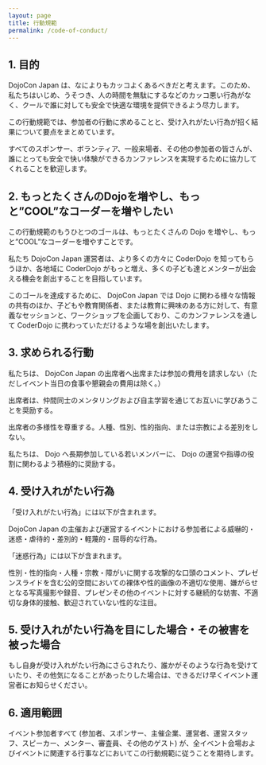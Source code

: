 ```yaml
---
layout: page
title: 行動規範
permalink: /code-of-conduct/
---
```

## 1. 目的
DojoCon Japan は、なによりもカッコよくあるべきだと考えます。このため、私たちはいじめ、うそつき、人の時間を無駄にするなどのカッコ悪い行為がなく、クールで誰に対しても安全で快適な環境を提供できるよう尽力します。

この行動規範では、参加者の行動に求めることと、受け入れがたい行為が招く結果について要点をまとめています。

すべてのスポンサー、ボランティア、一般来場者、その他の参加者の皆さんが、誰にとっても安全で快い体験ができるカンファレンスを実現するために協力してくれることを歓迎します。

## 2. もっとたくさんのDojoを増やし、もっと”COOL”なコーダーを増やしたい
この行動規範のもうひとつのゴールは、もっとたくさんの Dojo を増やし、もっと”COOL”なコーダーを増やすことです。

私たち DojoCon Japan 運営者は、より多くの方々に CoderDojo を知ってもらうほか、各地域に CoderDojo がもっと増え、多くの子ども達とメンターが出会える機会を創出することを目指しています。

このゴールを達成するために、 DojoCon Japan では Dojo に関わる様々な情報の共有のほか、子どもや教育関係者、または教育に興味のある方に対して、有意義なセッションと、ワークショップを企画しており、このカンファレンスを通して CoderDojo に携わっていただけるような場を創出いたします。

## 3. 求められる行動
私たちは、 DojoCon Japan の出席者へ出席または参加の費用を請求しない（ただしイベント当日の食事や懇親会の費用は除く。）

出席者は、仲間同士のメンタリングおよび自主学習を通じてお互いに学びあうことを奨励する。

出席者の多様性を尊重する。人種、性別、性的指向、または宗教による差別をしない。

私たちは、 Dojo へ長期参加している若いメンバーに、 Dojo の運営や指導の役割に関わるよう積極的に奨励する。

## 4. 受け入れがたい行為
「受け入れがたい行為」には以下が含まれます。

DojoCon Japan の主催および運営するイベントにおける参加者による威嚇的・迷惑・虐待的・差別的・軽蔑的・屈辱的な行為。

「迷惑行為」には以下が含まれます。

性別・性的指向・人種・宗教・障がいに関する攻撃的な口頭のコメント、プレゼンスライドを含む公的空間においての裸体や性的画像の不適切な使用、嫌がらせとなる写真撮影や録音、プレゼンその他のイベントに対する継続的な妨害、不適切な身体的接触、歓迎されていない性的な注目。

## 5. 受け入れがたい行為を目にした場合・その被害を被った場合
もし自身が受け入れがたい行為にさらされたり、誰かがそのような行為を受けていたり、その他気になることがあったりした場合は、できるだけ早くイベント運営者にお知らせください。

## 6. 適用範囲
イベント参加者すべて (参加者、スポンサー、主催企業、運営者、運営スタッフ、スピーカー、メンター、審査員、その他のゲスト) が、全イベント会場およびイベントに関連する行事などにおいてこの行動規範に従うことを期待します。
